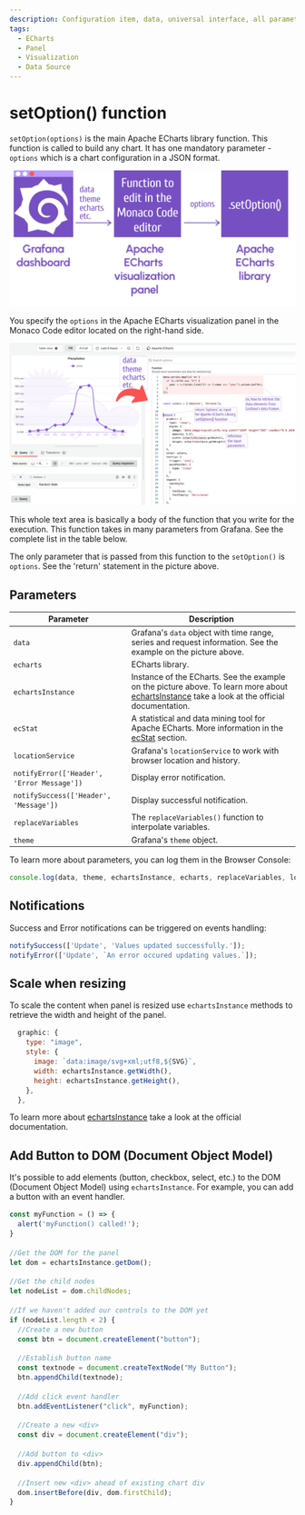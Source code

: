 ```yaml
---
description: Configuration item, data, universal interface, all parameters and data can all be modified through `setOption()` function in the plugin's options.
tags:
  - ECharts
  - Panel
  - Visualization
  - Data Source
---
```


# setOption() function

`setOption(options)` is the main Apache ECharts library function. This function is called to build any chart. It has one mandatory parameter - `options` which is a chart configuration in a JSON format.

![setOptions Schema](img/schema.png)

You specify the `options` in the Apache ECharts visualization panel in the Monaco Code editor located on the right-hand side. 

![setOptions Function](img/function.png)

This whole text area is basically a body of the function that you write for the execution. This function takes in many parameters from Grafana. See the complete list in the table below.

The only parameter that is passed from this function to the `setOption()` is `options`. See the 'return' statement in the picture above.
 
## Parameters

| Parameter | Description |
| -- | -- |
| `data` | Grafana's `data` object with time range, series and request information. See the example on the picture above. |
| `echarts` | ECharts library. |
| `echartsInstance` | Instance of the ECharts. See the example on the picture above. To learn more about [echartsInstance](https://echarts.apache.org/en/api.html#echartsInstance) take a look at the official documentation.|
| `ecStat` | A statistical and data mining tool for Apache ECharts. More information in the [ecStat](tutorials/ecstat) section. |
| `locationService` | Grafana's `locationService` to work with browser location and history. |
| `notifyError(['Header', 'Error Message'])` | Display error notification. |
| `notifySuccess(['Header', 'Message'])` | Display successful notification. |
| `replaceVariables` | The `replaceVariables()` function to interpolate variables. |
| `theme` | Grafana's `theme` object. |

To learn more about parameters, you can log them in the Browser Console:

```javascript
console.log(data, theme, echartsInstance, echarts, replaceVariables, locationService);
```

## Notifications

Success and Error notifications can be triggered on events handling:

```javascript
notifySuccess(['Update', 'Values updated successfully.']);
notifyError(['Update', `An error occured updating values.`]);
```

## Scale when resizing

To scale the content when panel is resized use `echartsInstance` methods to retrieve the width and height of the panel.

```javascript
  graphic: {
    type: "image",
    style: {
      image: `data:image/svg+xml;utf8,${SVG}`,
      width: echartsInstance.getWidth(),
      height: echartsInstance.getHeight(),
    },
  },
```

To learn more about [echartsInstance](https://echarts.apache.org/en/api.html#echartsInstance) take a look at the official documentation.

## Add Button to DOM (Document Object Model)

It's possible to add elements (button, checkbox, select, etc.) to the DOM (Document Object Model) using `echartsInstance`. For example, you can add a button with an event handler.

```javascript
const myFunction = () => {
  alert('myFunction() called!');
}

//Get the DOM for the panel
let dom = echartsInstance.getDom();

//Get the child nodes
let nodeList = dom.childNodes;

//If we haven't added our controls to the DOM yet
if (nodeList.length < 2) {
  //Create a new button
  const btn = document.createElement("button");

  //Establish button name
  const textnode = document.createTextNode("My Button");
  btn.appendChild(textnode);

  //Add click event handler
  btn.addEventListener("click", myFunction);

  //Create a new <div>
  const div = document.createElement("div");

  //Add button to <div>
  div.appendChild(btn);

  //Insert new <div> ahead of existing chart div
  dom.insertBefore(div, dom.firstChild);
}
```